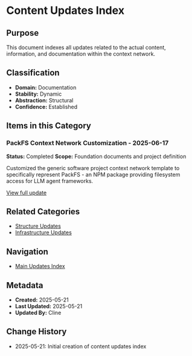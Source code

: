 # Content Updates Index

## Purpose
This document indexes all updates related to the actual content, information, and documentation within the context network.

## Classification
- **Domain:** Documentation
- **Stability:** Dynamic
- **Abstraction:** Structural
- **Confidence:** Established

## Items in this Category

### PackFS Context Network Customization - 2025-06-17
**Status:** Completed
**Scope:** Foundation documents and project definition

Customized the generic software project context network template to specifically represent PackFS - an NPM package providing filesystem access for LLM agent frameworks.

[View full update](./packfs_customization.md)

## Related Categories
- [Structure Updates](../structure/index.md)
- [Infrastructure Updates](../infrastructure/index.md)

## Navigation
- [Main Updates Index](../index.md)

## Metadata
- **Created:** 2025-05-21
- **Last Updated:** 2025-05-21
- **Updated By:** Cline

## Change History
- 2025-05-21: Initial creation of content updates index
